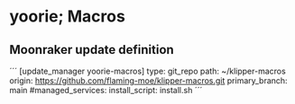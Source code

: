 # yoorie; Macros

## Moonraker update definition

´´´
[update_manager yoorie-macros]
type: git_repo
path: ~/klipper-macros
origin: https://github.com/flaming-moe/klipper-macros.git
primary_branch: main
#managed_services:
install_script: install.sh
´´´